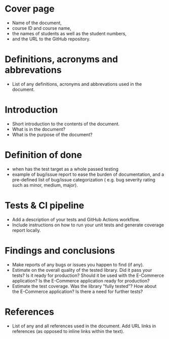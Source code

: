 # Cover page

- Name of the document,
- course ID and course name,
- the names of students as well as the student numbers,
- and the URL to the GitHub repository.

# Definitions, acronyms and abbrevations

- List of any definitions, acronyms and abbrevations used in the document.

# Introduction

- Short introduction to the contents of the document.
- What is in the document?
- What is the purpose of the document?

# Definition of done

- when has the test target as a whole passed testing
- example of bug/issue report to ease the burden of documentation, and a pre-defined list of bug/issue categorization (
  e.g. bug severity rating such as minor, medium, major).

# Tests & CI pipeline

- Add a description of your tests and GitHub Actions workflow.
- Include instructions on how to run your unit tests and generate coverage report locally.

# Findings and conclusions

- Make reports of any bugs or issues you happen to find (if any).
- Estimate on the overall quality of the tested library. Did it pass your tests? Is it ready for production? Should
  it be used with the E-Commerce application? Is the E-Commerce application ready for production?
- Estimate the test coverage. Was the library "fully tested"? How about the E-Commerce application? Is there a need
  for further tests?

# References

- List of any and all references used in the document. Add URL links in references (as opposed to inline links within
  the text).
